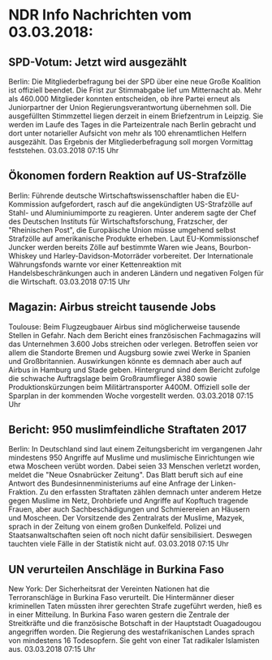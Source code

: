 # NDR Info Nachrichten vom 03.03.2018:


## SPD-Votum: Jetzt wird ausgezählt
Berlin: Die Mitgliederbefragung bei der SPD über eine neue Große Koalition ist offiziell beendet. Die Frist zur Stimmabgabe lief um Mitternacht ab. Mehr als 460.000 Mitglieder konnten entscheiden, ob ihre Partei erneut als Juniorpartner der Union  Regierungsverantwortung übernehmen soll. Die ausgefüllten Stimmzettel liegen derzeit in einem Briefzentrum in Leipzig. Sie werden im Laufe des Tages in die Parteizentrale nach Berlin gebracht und dort unter notarieller Aufsicht von mehr als 100 ehrenamtlichen Helfern ausgezählt. Das Ergebnis der Mitgliederbefragung soll morgen Vormittag feststehen. 03.03.2018 07:15 Uhr 

## Ökonomen fordern Reaktion auf US-Strafzölle
Berlin: Führende deutsche Wirtschaftswissenschaftler haben die EU-Kommission aufgefordert, rasch auf die angekündigten US-Strafzölle auf Stahl- und Aluminiumimporte zu reagieren. Unter anderem sagte der Chef des Deutschen Instituts für Wirtschaftsforschung, Fratzscher, der "Rheinischen Post", die Europäische Union müsse umgehend selbst Strafzölle auf amerikanische Produkte erheben. Laut EU-Kommissionschef Juncker werden bereits Zölle auf bestimmte Waren wie Jeans, Bourbon-Whiskey und Harley-Davidson-Motorräder vorbereitet. Der Internationale Währungsfonds warnte vor einer Kettenreaktion mit Handelsbeschränkungen auch in anderen Ländern und negativen Folgen für die Wirtschaft. 03.03.2018 07:15 Uhr 

## Magazin: Airbus streicht tausende Jobs
Toulouse: Beim Flugzeugbauer Airbus sind möglicherweise tausende Stellen in Gefahr. Nach dem Bericht eines französischen Fachmagazins will das Unternehmen 3.600 Jobs streichen oder verlegen. Betroffen seien vor allem die Standorte Bremen und Augsburg sowie zwei Werke in Spanien und Großbritannien. Auswirkungen könnte es demnach aber auch auf Airbus in Hamburg und Stade geben. Hintergrund sind dem Bericht zufolge die schwache Auftragslage beim Großraumflieger A380 sowie Produktionskürzungen beim Militärtransporter A400M. Offiziell solle der Sparplan in der kommenden Woche vorgestellt werden. 03.03.2018 07:15 Uhr 

## Bericht: 950 muslimfeindliche Straftaten 2017
Berlin: In Deutschland sind laut einem Zeitungsbericht im vergangenen Jahr mindestens 950 Angriffe auf Muslime und muslimische Einrichtungen wie etwa Moscheen verübt worden. Dabei seien 33 Menschen verletzt worden, meldet die "Neue Osnabrücker Zeitung". Das Blatt beruft sich auf eine Antwort des Bundesinnenministeriums auf eine Anfrage der Linken-Fraktion. Zu den erfassten Straftaten zählen demnach unter anderem Hetze gegen Muslime im Netz, Drohbriefe und Angriffe auf Kopftuch tragende Frauen, aber auch Sachbeschädigungen und Schmierereien an Häusern und Moscheen. Der Vorsitzende des Zentralrats der Muslime, Mazyek, sprach in der Zeitung von einem großen Dunkelfeld. Polizei und Staatsanwaltschaften seien oft noch nicht dafür sensibilisiert. Deswegen tauchten viele Fälle in der Statistik nicht auf. 03.03.2018 07:15 Uhr 

## UN verurteilen Anschläge in Burkina Faso
New York: Der Sicherheitsrat der Vereinten Nationen hat die Terroranschläge in Burkina Faso verurteilt. Die Hintermänner dieser kriminellen Taten müssten ihrer gerechten Strafe zugeführt werden, hieß es in einer Mitteilung. In Burkina Faso waren gestern die Zentrale der Streitkräfte und die französische Botschaft in der Hauptstadt Ouagadougou angegriffen worden. Die Regierung des westafrikanischen Landes sprach von mindestens 16 Todesopfern. Sie geht von einer Tat radikaler Islamisten aus. 03.03.2018 07:15 Uhr 
